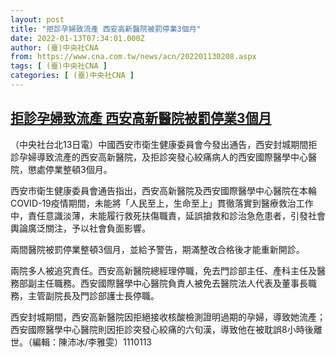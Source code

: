 ```yaml
---
layout: post
title: "拒診孕婦致流產 西安高新醫院被罰停業3個月"
date: 2022-01-13T07:34:01.000Z
author: (臺)中央社CNA
from: https://www.cna.com.tw/news/acn/202201130208.aspx
tags: [ (臺)中央社CNA ]
categories: [ (臺)中央社CNA ]
---
```

<!--1642059241000-->
[拒診孕婦致流產 西安高新醫院被罰停業3個月](https://www.cna.com.tw/news/acn/202201130208.aspx)
------

<div>
<div></div><div><p>（中央社台北13日電）中國西安市衛生健康委員會今發出通告，西安封城期間拒診孕婦導致流產的西安高新醫院，及拒診突發心絞痛病人的西安國際醫學中心醫院，懲處停業整頓3個月。</p><p>西安市衛生健康委員會通告指出，西安高新醫院及西安國際醫學中心醫院在本輪COVID-19疫情期間，未能將「人民至上，生命至上」貫徹落實到醫療救治工作中，責任意識淡薄，未能履行救死扶傷職責，延誤搶救和診治急危患者，引發社會輿論廣泛關注，予以社會負面影響。</p><p>兩間醫院被罰停業整頓3個月，並給予警告，期滿整改合格後才能重新開診。</p><p>兩院多人被追究責任。西安高新醫院總經理停職，免去門診部主任、產科主任及醫務部副主任職務。西安國際醫學中心醫院負責人被免去醫院法人代表及董事長職務，主管副院長及門診部護士長停職。</p><p>西安封城期間，西安高新醫院因拒絕接收核酸檢測證明過期的孕婦，導致她流產；西安國際醫學中心醫院則因拒診突發心絞痛的六旬漢，導致他在被耽誤8小時後離世。（編輯：陳沛冰/李雅雯）1110113</p></div>
</div>
